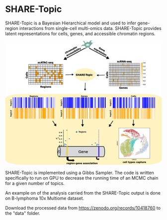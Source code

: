 # SHARE-Topic


SHARE-Topic is a Bayesian Hierarchical model and used to infer gene-region interactions from single-cell multi-omics data. SHARE-Topic provides latent representations for cells, genes, and accessible chromatin regions.  

![Model](https://github.com/Nour899/SHARE-Topic/blob/main/figures/SHARE-topic_workflow.webp)


SHARE-Topic is implemented using a Gibbs Sampler. The code is written specifically to run on GPU to decrease the running time of an MCMC chain for a given number of topics.

An example on of the analysis carried from the SHARE-Topic output is done on B-lymphoma 10x Multiome dataset.

Download the processed data from https://zenodo.org/records/10418760 to the "data" folder. 



